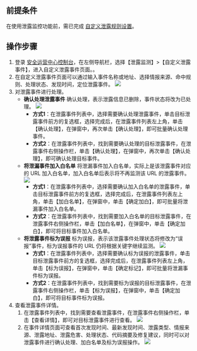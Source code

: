 ## 前提条件
在使用泄露监控功能前，需已完成 [自定义泄露规则设置](https://cloud.tencent.com/document/product/664/41831)。
## 操作步骤
1. 登录 [安全运营中心控制台](https://console.cloud.tencent.com/ssav2/monitor)，在左侧导航栏，选择【泄露监测】>【自定义泄露事件】，进入自定义泄露事件页面。。
2. 在自定义泄露事件页面可以通过输入事件名称或地址、选择情报来源、命中规则、处理状态、发现时间，定位泄露事件。
![](https://main.qcloudimg.com/raw/de09b16ee09afc686b0c211ffa4febbb.png)
3. 对泄露事件进行处理。
	- **确认处理泄露事件**
	确认处理，表示泄露信息已删除，事件状态将改为已处理。
	![](https://main.qcloudimg.com/raw/9e09c5a5faa245d70dc8e6d0dd97c34e.png)
		- **方式1**：在泄露事件列表中，选择需要确认处理泄露事件，单击目标泄露事件前方的复选框，选择完成后，在泄露事件列表左上角，单击【确认处理】，在弹窗中，再次单击【确认处理】，即可批量确认处理事件。
		- 	**方式2**：在泄露事件列表中，找到需要确认处理的目标泄露事件，在泄露事件右侧操作栏，单击【确认处理】，在弹窗中，再次单击【确认处理】，即可确认处理目标事件。
	- **将泄漏事件加入白名单**
	将泄漏事件加入白名单，实际上是该泄露事件对应的 URL 加入白名单，加入白名单后表示将不再监测该 URL 的泄露事件。
	![](https://main.qcloudimg.com/raw/731321859722c1639e2d9c9210a62787.png)
		- **方式1**：在泄露事件列表中，选择需要确认加入白名单的泄露事件，单击目标泄露事件前方的复选框，选择完成后，在泄露事件列表左上角，单击【加白名单】，在弹窗中，单击【确定加白】，即可批量将泄漏事件加入白名单。
		- 	**方式2**：在泄露事件列表中，找到需要加入白名单的目标泄露事件，在泄露事件右侧操作栏，单击【加白名单】，在弹窗中，单击【确定加白】，即可将目标事件加入白名单。
	- **将泄露事件标为误报**
	标为误报，表示该泄露事件处理状态将修改为“误报”事件，标为误报事件的 URL 仍将根据关键字继续监测。
	![](https://main.qcloudimg.com/raw/c21ab7c3179dad59b967906e24af74d7.png)
		- **方式1**：在泄露事件列表中，选择需要确认标为误报的泄露事件，单击目标泄露事件前方的复选框，选择完成后，在泄露事件列表左上角，单击【标为误报】，在弹窗中，单击【确定标记】，即可批量将泄漏事件标为误报。
		- 	**方式2**：在泄露事件列表中，找到需要标为误报的目标泄露事件，在泄露事件右侧操作栏，单击【标为误报】，在弹窗中，单击【确定加白】，即可将目标事件标为误报。
4. 查看泄露事件详情。
	1. 在泄露事件列表中，找到需要查看泄露事件，在泄露事件右侧操作栏，单击【查看详情】，即可对目标泄露事件进行查看。
	![](https://main.qcloudimg.com/raw/a1d38f2f875447623b27fe0477d53e4c.png)
	2. 在事件详情页面可查看首次发现时间、最新发现时间、泄露类型、情报来源、泄露地址、泄露危害、处理状态、代码摘要及修复建议，同时可以对泄露事件进行确认处理、加白名单及标为误报操作。
	![](https://main.qcloudimg.com/raw/57b4b264c6a092facedefd596ba9448c.png)
